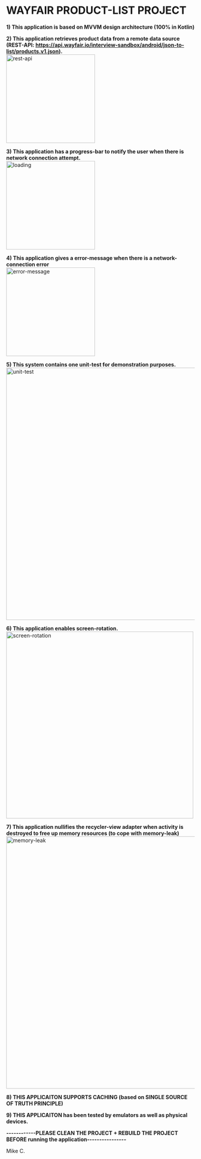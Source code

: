 # WAYFAIR PRODUCT-LIST PROJECT </br>

<b> 1) This application is based on MVVM design architecture (100% in Kotlin) </b> </br>

<b> 2) This application retrieves product data from a remote data source (REST-API: https://api.wayfair.io/interview-sandbox/android/json-to-list/products.v1.json). </b> </br>
<img width="237" alt="rest-api" src="https://user-images.githubusercontent.com/26533575/168143298-507e94ad-7ee5-4f48-b461-61b29a511232.png">

<b> 3) This application has a progress-bar to notify the user when there is network connection attempt. </b> </br>
<img width="237" alt="loading" src="https://user-images.githubusercontent.com/26533575/168133485-dc2911f7-a7be-41ec-b6d4-f949863ec049.png">

<b> 4) This application gives a error-message when there is a network-connection error </b> </br>
<img width="237" alt="error-message" src="https://user-images.githubusercontent.com/26533575/168133631-b046efd8-949a-4e39-a8c5-de4f4541fc42.png">

<b> 5) This system contains one unit-test for demonstration purposes. </b> </br>
<img width="675" alt="unit-test" src="https://user-images.githubusercontent.com/26533575/168133713-17b268c2-bfaf-4f4b-919e-65af8b9bb26b.png">

<b> 6) This application enables screen-rotation. </b> </br>
<img width="500" alt="screen-rotation" src="https://user-images.githubusercontent.com/26533575/168133766-b4db73ec-42e2-4c28-83f6-5f60875de08e.png">

<b> 7) This application nullifies the recycler-view adapter when activity is destroyed to free up memory resources (to cope with memory-leak) </b> </br>
<img width="675" alt="memory-leak" src="https://user-images.githubusercontent.com/26533575/168134310-c29ec3a5-a1ed-4cb5-877e-b0441da5fdf6.png">

<b> 8) THIS APPLICAITON SUPPORTS CACHING (based on SINGLE SOURCE OF TRUTH PRINCIPLE) </b> </br>

<b> 9) THIS APPLICAITON has been tested by emulators as well as physical devices. </b> </br>

<b> ------------PLEASE CLEAN THE PROJECT + REBUILD THE PROJECT BEFORE running the application---------------- </b>

Mike C. 
